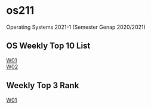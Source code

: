 # os211
Operating Systems 2021-1 (Semester Genap 2020/2021)

## OS Weekly Top 10 List
[W01](https://arroganthooman.github.io/os211/W01/)<br>
[W02](https://arroganthooman.github.io/os211/W02/)<br>

## Weekly Top 3 Rank
[W01](https://arroganthooman.github.io/os211/TXT/myrank.txt )<br>
